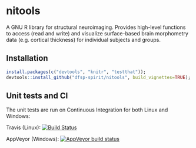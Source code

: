 # nitools 
A GNU R library for structural neuroimaging. Provides high-level functions to access (read and write) and visualize surface-based brain morphometry data (e.g. cortical thickness) for individual subjects and groups.


## Installation

```r
install.packages(c("devtools", "knitr", "testthat"));
devtools::install_github("dfsp-spirit/nitools", build_vignettes=TRUE);
```

## Unit tests and CI

The unit tests are run on Continuous Integration for both Linux and Windows:

Travis (Linux):  [![Build Status](https://travis-ci.org/dfsp-spirit/nitools.svg?branch=master)](https://travis-ci.org/dfsp-spirit/nitools)

AppVeyor (Windows): [![AppVeyor build status](https://ci.appveyor.com/api/projects/status/github/dfsp-spirit/nitools?branch=master&svg=true)](https://ci.appveyor.com/project/dfsp-spirit/nitools)
